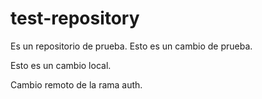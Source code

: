 # test-repository
Es un repositorio de prueba.
Esto es un cambio de prueba.

Esto es  un cambio local.

Cambio remoto de la rama auth.

